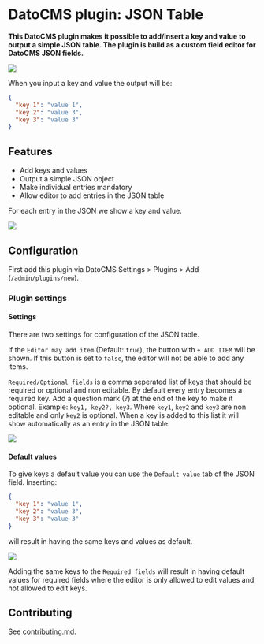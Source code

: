 # DatoCMS plugin: JSON Table

**This DatoCMS plugin makes it possible to add/insert a key and value to output a simple JSON table. The plugin is build as a custom field editor for DatoCMS JSON fields.**

![](https://github.com/voorhoede/datocms-plugin-json-table/raw/main/docs/preview.gif)

When you input a key and value the output will be:
```json
{
  "key 1": "value 1",
  "key 2": "value 3",
  "key 3": "value 3"
}
```

## Features

* Add keys and values
* Output a simple JSON object
* Make individual entries mandatory
* Allow editor to add entries in the JSON table

For each entry in the JSON we show a key and value.

![](https://github.com/voorhoede/datocms-plugin-json-table/raw/main/docs/json-table-added.jpg)

## Configuration

First add this plugin via DatoCMS Settings > Plugins > Add (`/admin/plugins/new`).

### Plugin settings

#### Settings

There are two settings for configuration of the JSON table.

If the `Editor may add item` (Default: `true`), the button with `+ ADD ITEM` will be shown. If this button is set to `false`, the editor will not be able to add any items.

`Required/Optional fields` is a comma seperated list of keys that should be required or optional and non editable. By default every entry becomes a required key. Add a question mark (?) at the end of the key to make it optional. Example: `key1, key2?, key3`. Where `key1`, `key2` and `key3` are non editable and only `key2` is optional. When a key is added to this list it will show automatically as an entry in the JSON table.

![](https://github.com/voorhoede/datocms-plugin-json-table/raw/main/docs/json-table-required-fields.jpg)

#### Default values

To give keys a default value you can use the `Default value` tab of the JSON field. Inserting:
```json
{
  "key 1": "value 1",
  "key 2": "value 3",
  "key 3": "value 3"
}
```
will result in having the same keys and values as default.

![](https://github.com/voorhoede/datocms-plugin-json-table/raw/main/docs/json-table-default-values.jpg)

Adding the same keys to the `Required fields` will result in having default values for required fields where the editor is only allowed to edit values and not allowed to edit keys.

## Contributing

See [contributing.md](https://github.com/voorhoede/datocms-plugin-json-table/blob/main/contributing.md).
